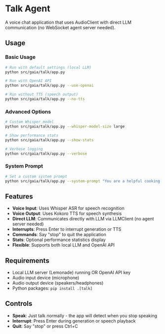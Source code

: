 # Talk Agent

A voice chat application that uses AudioClient with direct LLM communication (no WebSocket agent server needed).

## Usage

### Basic Usage
```bash
# Run with default settings (local LLM)
python src/gaia/talk/app.py

# Run with OpenAI API
python src/gaia/talk/app.py --use-openai

# Run without TTS (speech output)
python src/gaia/talk/app.py --no-tts
```

### Advanced Options
```bash
# Custom Whisper model
python src/gaia/talk/app.py --whisper-model-size large

# Show performance stats
python src/gaia/talk/app.py --show-stats

# Verbose logging
python src/gaia/talk/app.py --verbose
```

### System Prompt
```bash
# Set a custom system prompt
python src/gaia/talk/app.py --system-prompt "You are a helpful cooking assistant."
```

## Features

- **Voice Input**: Uses Whisper ASR for speech recognition
- **Voice Output**: Uses Kokoro TTS for speech synthesis  
- **Direct LLM**: Communicates directly with LLM via LLMClient (no agent server needed)
- **Interrupts**: Press Enter to interrupt generation or TTS
- **Commands**: Say "stop" to quit the application
- **Stats**: Optional performance statistics display
- **Flexible**: Supports both local LLM and OpenAI API

## Requirements

- Local LLM server (Lemonade) running OR OpenAI API key
- Audio input device (microphone)
- Audio output device (speakers/headphones)
- Python packages: `pip install .[talk]`

## Controls

- **Speak**: Just talk normally - the app will detect when you stop speaking
- **Interrupt**: Press Enter during generation or speech playback
- **Quit**: Say "stop" or press Ctrl+C